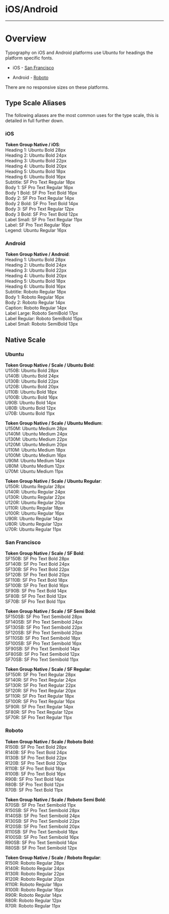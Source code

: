 
# iOS/Android

---

# Overview

Typography on iOS and Android platforms use Ubuntu for headings the platform specific fonts.

- iOS - [San Francisco](https://developer.apple.com/fonts/)

- Android - [Roboto](https://fonts.google.com/specimen/Roboto)

 There are no responsive sizes on these platforms.

## Type Scale Aliases

The following aliases are the most common uses for the type scale, this is detailed in full further down.

### iOS 

  
**Token Group Native / iOS**:    
Heading 1: Ubuntu Bold 28px  
Heading 2: Ubuntu Bold 24px  
Heading 3: Ubuntu Bold 22px  
Heading 4: Ubuntu Bold 20px  
Heading 5: Ubuntu Bold 18px  
Heading 6: Ubuntu Bold 16px  
Subtitle: SF Pro Text Regular 18px  
Body 1: SF Pro Text Regular 16px  
Body 1 Bold: SF Pro Text Bold 16px  
Body 2: SF Pro Text Regular 14px  
Body 2 Bold: SF Pro Text Bold 14px  
Body 3: SF Pro Text Regular 12px  
Body 3 Bold: SF Pro Text Bold 12px  
Label Small: SF Pro Text Regular 11px  
Label: SF Pro Text Regular 16px  
Legend: Ubuntu Regular 16px  


### Android

  
**Token Group Native / Android**:    
Heading 1: Ubuntu Bold 28px  
Heading 2: Ubuntu Bold 24px  
Heading 3: Ubuntu Bold 22px  
Heading 4: Ubuntu Bold 20px  
Heading 5: Ubuntu Bold 18px  
Heading 6: Ubuntu Bold 16px  
Subtitle: Roboto Regular 18px  
Body 1: Roboto Regular 16px  
Body 2: Roboto Regular 14px  
Caption: Roboto Regular 14px  
Label Large: Roboto SemiBold 17px  
Label Regular: Roboto SemiBold 15px  
Label Small: Roboto SemiBold 13px  


## Native Scale

### Ubuntu

  
**Token Group Native / Scale / Ubuntu Bold**:    
U150B: Ubuntu Bold 28px  
U140B: Ubuntu Bold 24px  
U130B: Ubuntu Bold 22px  
U120B: Ubuntu Bold 20px  
U110B: Ubuntu Bold 18px  
U100B: Ubuntu Bold 16px  
U90B: Ubuntu Bold 14px  
U80B: Ubuntu Bold 12px  
U70B: Ubuntu Bold 11px  


  
**Token Group Native / Scale / Ubuntu Medium**:    
U150M: Ubuntu Medium 28px  
U140M: Ubuntu Medium 24px  
U130M: Ubuntu Medium 22px  
U120M: Ubuntu Medium 20px  
U110M: Ubuntu Medium 18px  
U100M: Ubuntu Medium 16px  
U90M: Ubuntu Medium 14px  
U80M: Ubuntu Medium 12px  
U70M: Ubuntu Medium 11px  


  
**Token Group Native / Scale / Ubuntu Regular**:    
U150R: Ubuntu Regular 28px  
U140R: Ubuntu Regular 24px  
U130R: Ubuntu Regular 22px  
U120R: Ubuntu Regular 20px  
U110R: Ubuntu Regular 18px  
U100R: Ubuntu Regular 16px  
U90R: Ubuntu Regular 14px  
U80R: Ubuntu Regular 12px  
U70R: Ubuntu Regular 11px  


### San Francisco

  
**Token Group Native / Scale / SF Bold**:    
SF150B: SF Pro Text Bold 28px  
SF140B: SF Pro Text Bold 24px  
SF130B: SF Pro Text Bold 22px  
SF120B: SF Pro Text Bold 20px  
SF110B: SF Pro Text Bold 18px  
SF100B: SF Pro Text Bold 16px  
SF90B: SF Pro Text Bold 14px  
SF80B: SF Pro Text Bold 12px  
SF70B: SF Pro Text Bold 11px  


  
**Token Group Native / Scale / SF Semi Bold**:    
SF150SB: SF Pro Text Semibold 28px  
SF140SB: SF Pro Text Semibold 24px  
SF130SB: SF Pro Text Semibold 22px  
SF120SB: SF Pro Text Semibold 20px  
SF110SB: SF Pro Text Semibold 18px  
SF100SB: SF Pro Text Semibold 16px  
SF90SB: SF Pro Text Semibold 14px  
SF80SB: SF Pro Text Semibold 12px  
SF70SB: SF Pro Text Semibold 11px  


  
**Token Group Native / Scale / SF Regular**:    
SF150R: SF Pro Text Regular 28px  
SF140R: SF Pro Text Regular 24px  
SF130R: SF Pro Text Regular 22px  
SF120R: SF Pro Text Regular 20px  
SF110R: SF Pro Text Regular 18px  
SF100R: SF Pro Text Regular 16px  
SF90R: SF Pro Text Regular 14px  
SF80R: SF Pro Text Regular 12px  
SF70R: SF Pro Text Regular 11px  


### Roboto

  
**Token Group Native / Scale / Roboto Bold**:    
R150B: SF Pro Text Bold 28px  
R140B: SF Pro Text Bold 24px  
R130B: SF Pro Text Bold 22px  
R120B: SF Pro Text Bold 20px  
R110B: SF Pro Text Bold 18px  
R100B: SF Pro Text Bold 16px  
R90B: SF Pro Text Bold 14px  
R80B: SF Pro Text Bold 12px  
R70B: SF Pro Text Bold 11px  


  
**Token Group Native / Scale / Roboto Semi Bold**:    
R70SB: SF Pro Text Semibold 11px  
R150SB: SF Pro Text Semibold 28px  
R140SB: SF Pro Text Semibold 24px  
R130SB: SF Pro Text Semibold 22px  
R120SB: SF Pro Text Semibold 20px  
R110SB: SF Pro Text Semibold 18px  
R100SB: SF Pro Text Semibold 16px  
R90SB: SF Pro Text Semibold 14px  
R80SB: SF Pro Text Semibold 12px  


  
**Token Group Native / Scale / Roboto Regular**:    
R150R: Roboto Regular 28px  
R140R: Roboto Regular 24px  
R130R: Roboto Regular 22px  
R120R: Roboto Regular 20px  
R110R: Roboto Regular 18px  
R100R: Roboto Regular 16px  
R90R: Roboto Regular 14px  
R80R: Roboto Regular 12px  
R70R: Roboto Regular 11px  
